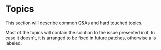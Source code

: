 # Topics

This section will describe common Q&As and hard touched topics.

Most of the topics will contain the solution to the issue presented in it. In case it doesn't, it is arranged to be fixed in future patches, otherwise a <Badge text="Won't Fix" type="error" vertical="middle"/> is labeled.
